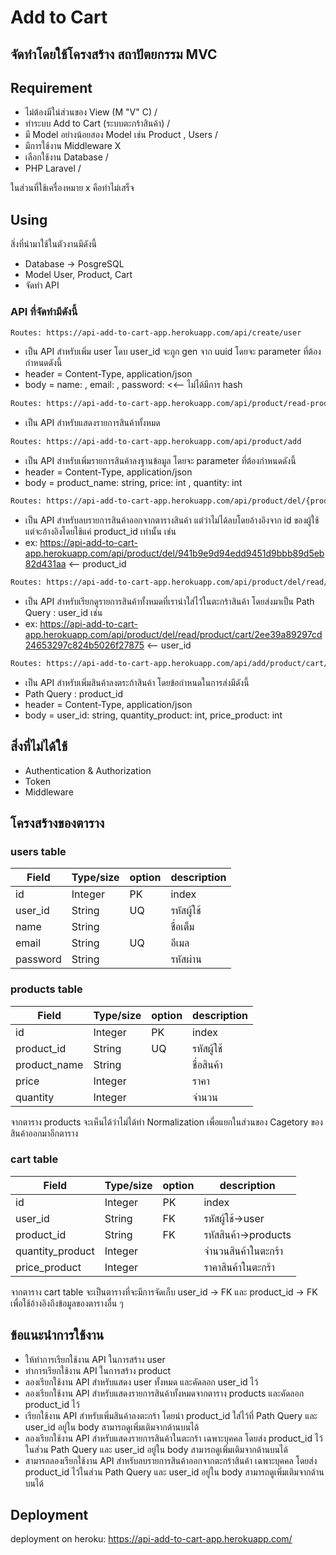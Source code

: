 # Add to Cart

## จัดทำโดยใช้โครงสร้าง สถาปัตยกรรม MVC 

## Requirement
- ไม่ต้องมีใน่ส่วนของ View (M "V" C)                  /
- ทำระบบ Add to Cart (ระบบตะกร้าสินค้า)             /
- มี Model อย่างน้อยสอง Model เช่น Product , Users  /
- มีการใช้งาน Middleware                          X
- เลือกใช้งาน Database                            /
- PHP Laravel                                  /

ในส่วนที่ใช้เครื่องหมาย x คือทำไม่เสร็จ 

## Using
สิ่งที่นำมาใช้ในตัวงานมีดังนี้
- Database -> PosgreSQL
- Model User, Product, Cart
- จัดทำ API

### API ที่จัดทำมีดังนี้
```sh
Routes: https://api-add-to-cart-app.herokuapp.com/api/create/user
```
- เป็น API สำหรับเพิ่ม user โดบ user_id จะถูก gen จาก uuid โดยจะ parameter ที่ต้องกำหนดดังนี้
- header = Content-Type, application/json
- body = name: <yourname>, email: <youremail>, password:<yourpass> <<-- ไม่ได้มีการ hash
    
    
 ```sh
Routes: https://api-add-to-cart-app.herokuapp.com/api/product/read-product
```
- เป็น API สำหรับแสดงรายการสินค้าทั้งหมด

    
```sh
Routes: https://api-add-to-cart-app.herokuapp.com/api/product/add
```
- เป็น API สำหรับเพิ่มรายการสินค้าลงฐานข้อมูล โดยจะ parameter ที่ต้องกำหนดดังนี้
- header = Content-Type, application/json
- body = product_name: string, price: int , quantity: int

```sh
Routes: https://api-add-to-cart-app.herokuapp.com/api/product/del/{product_id}
```
- เป็น API สำหรับลบรายการสินค้าออกจากตารางสินค้า แต่ว่าไม่ได้ลบโดยอ้างอิงจาก id ของผู้ใช้ แต่จะอ้างอิงโดยใช้แค่ product_id เท่านั้น เช่น
- ex: https://api-add-to-cart-app.herokuapp.com/api/product/del/941b9e9d94edd9451d9bbb89d5eb82d431aa  <-- product_id
   
```sh
Routes: https://api-add-to-cart-app.herokuapp.com/api/product/del/read/product/cart/{user_id}
```
- เป็น API สำหรับเรียกดูรายการสินค้าทั้งหมดที่เรานำใส่ไว้ในตะกร้าสินค้า โดยส่งมาเป็น Path Query : user_id เช่น
- ex: https://api-add-to-cart-app.herokuapp.com/api/product/del/read/product/cart/2ee39a89297cd24653297c824b5026f27875 <-- user_id

```sh
Routes: https://api-add-to-cart-app.herokuapp.com/api/add/product/cart/{product_id}
```
- เป็น API สำหรับเพิ่มสินค้าลงตระก้าสินค้า โดยข้อกำหนดในการส่งมีดังนี้
- Path Query : product_id
- header = Content-Type, application/json
- body = user_id: string, quantity_product: int, price_product: int


## สิ่งที่ไม่ได้ใช้
- Authentication & Authorization
- Token
- Middleware
    
 ## โครงสร้างของตาราง
    
 ### users table 

| Field | Type/size | option | description
| ------    | ------      | ------ | ------ |
| id        |  Integer    | PK     | index
| user_id   |  String     | UQ     | รหัสผู้ใช้
| name      |  String     |        | ชื่อเต็ม
| email     | String      | UQ     | อีเมล
| password  | String      |        | รหัสผ่าน

 ### products table 

| Field | Type/size | option | description
| ------    | ------      | ------ | ------ |
| id        |  Integer    | PK     | index
| product_id|  String     | UQ     | รหัสผู้ใช้
| product_name |  String  |        | ชื่อสินค้า
| price     | Integer     |        | ราคา
| quantity  | Integer      |        | จำนวน
 
จากตาราง products จะเห็นได้ว่าไม่ได้ทำ Normalization เพื่อแยกในส่วนของ Cagetory ของสินค้าออกมาอีกตาราง
  
 ### cart table 

| Field | Type/size | option | description
| ------    | ------      | ------ | ------ |
| id        |  Integer    | PK     | index
| user_id   |  String     | FK     | รหัสผู้ใช้->user
| product_id  |  String   | FK     | รหัสสินค้า->products
| quantity_product  | Integer      |        | จำนวนสินค้าในตะกร้า
| price_product | Integer     |        | ราคาสินค้าในตะกร้า
 
จากตาราง cart table จะเป็นตารางที่จะมีการจัดเก็บ user_id -> FK และ product_id -> FK เพื่อใช้อ้างอิงถึงข้อมูลของตารางอื่น ๆ
    
## ข้อแนะนำการใช้งาน
- ให้ทำการเรียกใช้งาน API ในการสร้าง user
- ทำการเรียกใช้งาน API ในการสร้าง product
- ลองเรียกใช้งาน API สำหรับแสดง user ทั้งหมด และคัดลอก user_id ไว้
- ลองเรียกใช้งาน API สำหรับแสดงรายการสินค้าทั้งหมดจากตาราง products และคัดลอก product_id ไว้
- เรียกใช้งาน API สำหรับเพิ่มสินค้าลงตะกร้า โดยนำ product_id ใส่ไว้ที่ Path Query และ user_id อยู่ใน body สามารถดูเพิ่มเติมจากด้านบนได้
- ลองเรียกใช้งาน API สำหรับแสดงรายการสินค้าในตะกร้า เฉพาะบุคคล โดยส่ง product_id ไว้ในส่วน Path Query และ user_id อยู่ใน body สามารถดูเพิ่มเติมจากด้านบนได้
- สามารถลองเรียกใช้งาน API สำหรับลบรายการสินค้าออกจากตะกร้าสินค้า เฉพาะบุคคล โดยส่ง product_id ไว้ในส่วน Path Query และ user_id อยู่ใน body สามารถดูเพิ่มเติมจากด้านบนได้
    
## Deployment
deployment on heroku: https://api-add-to-cart-app.herokuapp.com/
